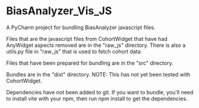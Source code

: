 # BiasAnalyzer_Vis_JS
A PyCharm project for bundling BiasAnalyzer javascript files. 

Files that are the javascript files from CohortWidget that have had AnyWidget aspects removed are in the "raw_js" directory. There is also a utils.py file in "raw_js" that is used to fetch cohort data.

Files that have been prepared for bundling are in the "src" directory. 

Bundles are in the "dist" directory. NOTE: This has not yet been tested with CohortWidget.

Dependencies have not been added to git. If you want to bundle, you'll need to install vite with your npm, then run npm install to get the dependencies.
